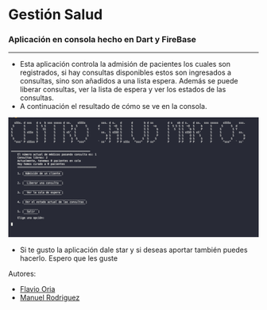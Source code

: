 # Gestión Salud

### Aplicación en consola hecho en Dart y FireBase

---

- Esta aplicación controla la admisión de pacientes los cuales son registrados, si hay consultas disponibles estos son ingresados a consultas, sino son añadidos a una lista espera. Además se puede liberar consultas, ver la lista de espera y ver los estados de las consultas.
- A continuación el resultado de cómo se ve en la consola.

![home](./assets/images/home.png)



- Si te gusto la aplicación dale star y si deseas aportar también puedes hacerlo. Espero que les guste

Autores:

- [Flavio Oria](https://github.com/flaviooria)
- [Manuel Rodriguez](https://github.com/ManuRQCoding)



